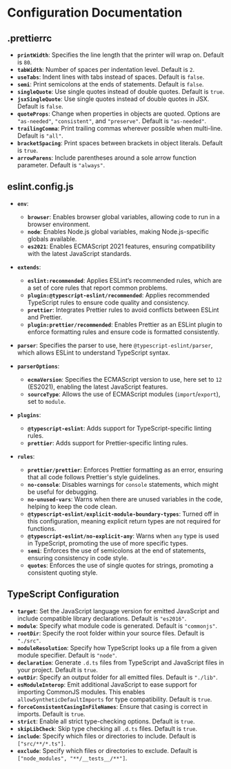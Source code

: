 # Configuration Documentation

## .prettierrc

- **`printWidth`**: Specifies the line length that the printer will wrap on. Default is `80`.
- **`tabWidth`**: Number of spaces per indentation level. Default is `2`.
- **`useTabs`**: Indent lines with tabs instead of spaces. Default is `false`.
- **`semi`**: Print semicolons at the ends of statements. Default is `false`.
- **`singleQuote`**: Use single quotes instead of double quotes. Default is `true`.
- **`jsxSingleQuote`**: Use single quotes instead of double quotes in JSX. Default is `false`.
- **`quoteProps`**: Change when properties in objects are quoted. Options are `"as-needed"`, `"consistent"`, and `"preserve"`. Default is `"as-needed"`.
- **`trailingComma`**: Print trailing commas wherever possible when multi-line. Default is `"all"`.
- **`bracketSpacing`**: Print spaces between brackets in object literals. Default is `true`.
- **`arrowParens`**: Include parentheses around a sole arrow function parameter. Default is `"always"`.

## eslint.config.js

- **`env`**:

  - **`browser`**: Enables browser global variables, allowing code to run in a browser environment.
  - **`node`**: Enables Node.js global variables, making Node.js-specific globals available.
  - **`es2021`**: Enables ECMAScript 2021 features, ensuring compatibility with the latest JavaScript standards.

- **`extends`**:

  - **`eslint:recommended`**: Applies ESLint’s recommended rules, which are a set of core rules that report common problems.
  - **`plugin:@typescript-eslint/recommended`**: Applies recommended TypeScript rules to ensure code quality and consistency.
  - **`prettier`**: Integrates Prettier rules to avoid conflicts between ESLint and Prettier.
  - **`plugin:prettier/recommended`**: Enables Prettier as an ESLint plugin to enforce formatting rules and ensure code is formatted consistently.

- **`parser`**: Specifies the parser to use, here `@typescript-eslint/parser`, which allows ESLint to understand TypeScript syntax.

- **`parserOptions`**:

  - **`ecmaVersion`**: Specifies the ECMAScript version to use, here set to `12` (ES2021), enabling the latest JavaScript features.
  - **`sourceType`**: Allows the use of ECMAScript modules (`import`/`export`), set to `module`.

- **`plugins`**:

  - **`@typescript-eslint`**: Adds support for TypeScript-specific linting rules.
  - **`prettier`**: Adds support for Prettier-specific linting rules.

- **`rules`**:
  - **`prettier/prettier`**: Enforces Prettier formatting as an error, ensuring that all code follows Prettier's style guidelines.
  - **`no-console`**: Disables warnings for `console` statements, which might be useful for debugging.
  - **`no-unused-vars`**: Warns when there are unused variables in the code, helping to keep the code clean.
  - **`@typescript-eslint/explicit-module-boundary-types`**: Turned off in this configuration, meaning explicit return types are not required for functions.
  - **`@typescript-eslint/no-explicit-any`**: Warns when `any` type is used in TypeScript, promoting the use of more specific types.
  - **`semi`**: Enforces the use of semicolons at the end of statements, ensuring consistency in code style.
  - **`quotes`**: Enforces the use of single quotes for strings, promoting a consistent quoting style.

## TypeScript Configuration

- **`target`**: Set the JavaScript language version for emitted JavaScript and include compatible library declarations. Default is `"es2016"`.
- **`module`**: Specify what module code is generated. Default is `"commonjs"`.
- **`rootDir`**: Specify the root folder within your source files. Default is `"./src"`.
- **`moduleResolution`**: Specify how TypeScript looks up a file from a given module specifier. Default is `"node"`.
- **`declaration`**: Generate `.d.ts` files from TypeScript and JavaScript files in your project. Default is `true`.
- **`outDir`**: Specify an output folder for all emitted files. Default is `"./lib"`.
- **`esModuleInterop`**: Emit additional JavaScript to ease support for importing CommonJS modules. This enables `allowSyntheticDefaultImports` for type compatibility. Default is `true`.
- **`forceConsistentCasingInFileNames`**: Ensure that casing is correct in imports. Default is `true`.
- **`strict`**: Enable all strict type-checking options. Default is `true`.
- **`skipLibCheck`**: Skip type checking all `.d.ts` files. Default is `true`.
- **`include`**: Specify which files or directories to include. Default is `["src/**/*.ts"]`.
- **`exclude`**: Specify which files or directories to exclude. Default is `["node_modules", "**/__tests__/**"]`.
